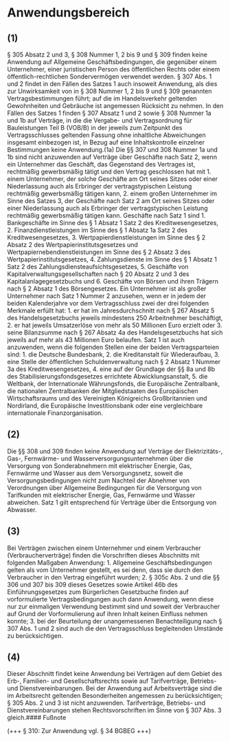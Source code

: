 # Anwendungsbereich



## (1)

 § 305 Absatz 2 und 3, § 308 Nummer 1, 2 bis 9 und § 309 finden keine Anwendung auf Allgemeine Geschäftsbedingungen, die gegenüber einem Unternehmer, einer juristischen Person des öffentlichen Rechts oder einem öffentlich-rechtlichen Sondervermögen verwendet werden. § 307 Abs. 1 und 2 findet in den Fällen des Satzes 1 auch insoweit Anwendung, als dies zur Unwirksamkeit von in § 308 Nummer 1, 2 bis 9 und § 309 genannten Vertragsbestimmungen führt; auf die im Handelsverkehr geltenden Gewohnheiten und Gebräuche ist angemessen Rücksicht zu nehmen. In den Fällen des Satzes 1 finden § 307 Absatz 1 und 2 sowie § 308 Nummer 1a und 1b auf Verträge, in die die Vergabe- und Vertragsordnung für Bauleistungen Teil B (VOB/B) in der jeweils zum Zeitpunkt des Vertragsschlusses geltenden Fassung ohne inhaltliche Abweichungen insgesamt einbezogen ist, in Bezug auf eine Inhaltskontrolle einzelner Bestimmungen keine Anwendung.(1a) Die §§ 307 und 308 Nummer 1a und 1b sind nicht anzuwenden auf Verträge über Geschäfte nach Satz 2, wenn ein Unternehmer das Geschäft, das Gegenstand des Vertrages ist, rechtmäßig gewerbsmäßig tätigt und den Vertrag geschlossen hat mit  1.
 einem Unternehmer, der solche Geschäfte am Ort seines Sitzes oder einer Niederlassung auch als Erbringer der vertragstypischen Leistung rechtmäßig gewerbsmäßig tätigen kann,
 2.
 einem großen Unternehmer im Sinne des Satzes 3, der Geschäfte nach Satz 2 am Ort seines Sitzes oder einer Niederlassung auch als Erbringer der vertragstypischen Leistung rechtmäßig gewerbsmäßig tätigen kann.
Geschäfte nach Satz 1 sind  1.
 Bankgeschäfte im Sinne des § 1 Absatz 1 Satz 2 des Kreditwesengesetzes,
 2.
 Finanzdienstleistungen im Sinne des § 1 Absatz 1a Satz 2 des Kreditwesengesetzes,
 3.
 Wertpapierdienstleistungen im Sinne des § 2 Absatz 2 des Wertpapierinstitutsgesetzes und Wertpapiernebendienstleistungen im Sinne des § 2 Absatz 3 des Wertpapierinstitutsgesetzes,
 4.
 Zahlungsdienste im Sinne des § 1 Absatz 1 Satz 2 des Zahlungsdiensteaufsichtsgesetzes,
 5.
 Geschäfte von Kapitalverwaltungsgesellschaften nach § 20 Absatz 2 und 3 des Kapitalanlagegesetzbuchs und
 6.
 Geschäfte von Börsen und ihren Trägern nach § 2 Absatz 1 des Börsengesetzes.
Ein Unternehmer ist als großer Unternehmer nach Satz 1 Nummer 2 anzusehen, wenn er in jedem der beiden Kalenderjahre vor dem Vertragsschluss zwei der drei folgenden Merkmale erfüllt hat:  1.
 er hat im Jahresdurchschnitt nach § 267 Absatz 5 des Handelsgesetzbuchs jeweils mindestens 250 Arbeitnehmer beschäftigt,
 2.
 er hat jeweils Umsatzerlöse von mehr als 50 Millionen Euro erzielt oder
 3.
 seine Bilanzsumme nach § 267 Absatz 4a des Handelsgesetzbuchs hat sich jeweils auf mehr als 43 Millionen Euro belaufen.
Satz 1 ist auch anzuwenden, wenn die folgenden Stellen eine der beiden Vertragsparteien sind:  1.
 die Deutsche Bundesbank,
 2.
 die Kreditanstalt für Wiederaufbau,
 3.
 eine Stelle der öffentlichen Schuldenverwaltung nach § 2 Absatz 1 Nummer 3a des Kreditwesengesetzes,
 4.
 eine auf der Grundlage der §§ 8a und 8b des Stabilisierungsfondsgesetzes errichtete Abwicklungsanstalt,
 5.
 die Weltbank, der Internationale Währungsfonds, die Europäische Zentralbank, die nationalen Zentralbanken der Mitgliedstaaten des Europäischen Wirtschaftsraums und des Vereinigten Königreichs Großbritannien und Nordirland, die Europäische Investitionsbank oder eine vergleichbare internationale Finanzorganisation.


## (2)

 Die §§ 308 und 309 finden keine Anwendung auf Verträge der Elektrizitäts-, Gas-, Fernwärme- und Wasserversorgungsunternehmen über die Versorgung von Sonderabnehmern mit elektrischer Energie, Gas, Fernwärme und Wasser aus dem Versorgungsnetz, soweit die Versorgungsbedingungen nicht zum Nachteil der Abnehmer von Verordnungen über Allgemeine Bedingungen für die Versorgung von Tarifkunden mit elektrischer Energie, Gas, Fernwärme und Wasser abweichen. Satz 1 gilt entsprechend für Verträge über die Entsorgung von Abwasser.

## (3)

 Bei Verträgen zwischen einem Unternehmer und einem Verbraucher (Verbraucherverträge) finden die Vorschriften dieses Abschnitts mit folgenden Maßgaben Anwendung:  1.
 Allgemeine Geschäftsbedingungen gelten als vom Unternehmer gestellt, es sei denn, dass sie durch den Verbraucher in den Vertrag eingeführt wurden;
 2.
 § 305c Abs. 2 und die §§ 306 und 307 bis 309 dieses Gesetzes sowie Artikel 46b des Einführungsgesetzes zum Bürgerlichen Gesetzbuche finden auf vorformulierte Vertragsbedingungen auch dann Anwendung, wenn diese nur zur einmaligen Verwendung bestimmt sind und soweit der Verbraucher auf Grund der Vorformulierung auf ihren Inhalt keinen Einfluss nehmen konnte;
 3.
 bei der Beurteilung der unangemessenen Benachteiligung nach § 307 Abs. 1 und 2 sind auch die den Vertragsschluss begleitenden Umstände zu berücksichtigen.


## (4)

 Dieser Abschnitt findet keine Anwendung bei Verträgen auf dem Gebiet des Erb-, Familien- und Gesellschaftsrechts sowie auf Tarifverträge, Betriebs- und Dienstvereinbarungen. Bei der Anwendung auf Arbeitsverträge sind die im Arbeitsrecht geltenden Besonderheiten angemessen zu berücksichtigen; § 305 Abs. 2 und 3 ist nicht anzuwenden. Tarifverträge, Betriebs- und Dienstvereinbarungen stehen Rechtsvorschriften im Sinne von § 307 Abs. 3 gleich.#### Fußnote

(+++ § 310: Zur Anwendung vgl. § 34 BGBEG +++) 

